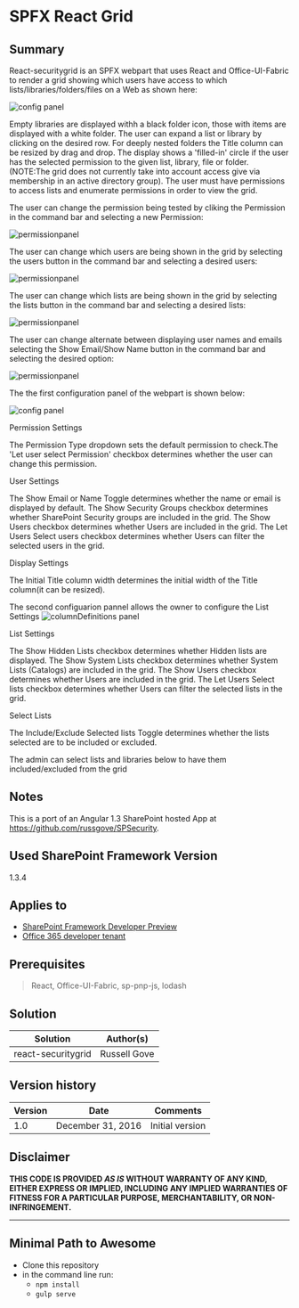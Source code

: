 # SPFX React Grid

## Summary
React-securitygrid is an SPFX webpart that uses React and Office-UI-Fabric to render a grid showing which users have access to which lists/libraries/folders/files on a Web as shown here:

![config panel](./src/images/MainDisplay.PNG)

Empty libraries are displayed withh a black folder icon, those with items are displayed with a white folder. The user can expand a list or library by clicking on the desired row. For deeply nested folders the Title column can be resized by drag and drop. The display shows a 'filled-in' circle if the user has the selected permission to the given list, library, file or folder. (NOTE:The grid does not currently take into account access give via membership in an active directory group). The user must have permissions to access lists and enumerate permissions in order to view the grid.

The user can change the permission being tested by cliking the Permission in the command bar and selecting a new Permission:

![permissionpanel](./src/images/selectPermissionsPopout.PNG)

The user can change which users are being shown in the grid by selecting the users button in the command bar and selecting a desired users:

![permissionpanel](./src/images/selectusersPopout.PNG)

The user can change which lists are being shown in the grid by selecting the lists button in the command bar and selecting a desired lists:

![permissionpanel](./src/images/selectlistsPopout.PNG)

The user can change alternate between displaying user names and emails  selecting the Show Email/Show Name button in the command bar and selecting the desired option:

![permissionpanel](./src/images/selectDisplayModePopout.PNG)



The the first configuration panel of the webpart is shown below:

![config panel](./src/images/Configuration.PNG)

Permission Settings

The Permission Type dropdown sets the default permission to check.The 'Let user select Permission' checkbox determines whether the user can change this permission.

User Settings

The Show Email or Name Toggle determines whether the name or email is displayed by default.
The Show Security Groups checkbox determines whether SharePoint Security groups are included in the grid.
The Show Users checkbox determines whether Users are included in the grid.
The Let Users Select users checkbox determines whether Users can filter the selected users in the grid.

Display Settings

The Initial Title column width determines the initial width of the Title column(it can be resized).



The second configuarion pannel allows the owner to configure the List Settings
![columnDefinitions panel](./src/images/listConfiguration.PNG)

List Settings 

The Show Hidden Lists checkbox determines whether Hidden lists  are displayed.
The Show System Lists checkbox determines whether System Lists (Catalogs) are included in the grid.
The Show Users checkbox determines whether Users are included in the grid.
The Let Users Select lists checkbox determines whether Users can filter the selected lists in the grid.

Select Lists

The Include/Exclude Selected lists Toggle determines whether the lists selected are to be included or excluded.

The admin can select lists and libraries below to have them included/excluded from the grid


## Notes
This is a port of an Angular 1.3 SharePoint hosted App at https://github.com/russgove/SPSecurity.



## Used SharePoint Framework Version
1.3.4
## Applies to

* [SharePoint Framework Developer Preview](http://dev.office.com/sharepoint/docs/spfx/sharepoint-framework-overview)
* [Office 365 developer tenant](http://dev.office.com/sharepoint/docs/spfx/set-up-your-developer-tenant)



## Prerequisites

> React, Office-UI-Fabric, sp-pnp-js, lodash

## Solution

Solution|Author(s)
--------|---------
 react-securitygrid | Russell Gove

## Version history

Version|Date|Comments
-------|----|--------
1.0|December 31, 2016|Initial version


## Disclaimer
**THIS CODE IS PROVIDED *AS IS* WITHOUT WARRANTY OF ANY KIND, EITHER EXPRESS OR IMPLIED, INCLUDING ANY IMPLIED WARRANTIES OF FITNESS FOR A PARTICULAR PURPOSE, MERCHANTABILITY, OR NON-INFRINGEMENT.**

---

## Minimal Path to Awesome

- Clone this repository
- in the command line run:
  - `npm install`
  - `gulp serve`




